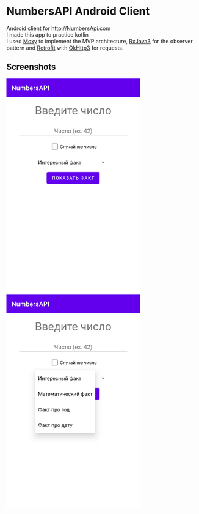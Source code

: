 # NumbersAPI Android Client
Android client for <http://NumbersApi.com>  
I made this app to practice kotlin  
I used [Moxy](https://github.com/moxy-community/Moxy) to implement the MVP architecture, [RxJava3](https://github.com/ReactiveX/RxJava) for the observer pattern and [Retrofit](https://github.com/square/retrofit) with [OkHttp3](https://github.com/square/okhttp) for requests.

## Screenshots

<img src="https://github.com/wxlf512/NumbersAPI_android_client/blob/master/images/start_screen.png?raw=true" alt="alt text" title="image Title" width="350"/> <img src="https://github.com/wxlf512/NumbersAPI_android_client/blob/master/images/selection_screen.png?raw=true" alt="alt text" title="image Title" width="350"/>  
